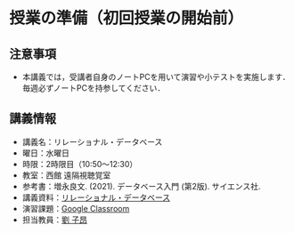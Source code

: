 # 授業の準備（初回授業の開始前）

## 注意事項

- 本講義では，受講者自身のノートPCを用いて演習や小テストを実施します．毎週必ずノートPCを持参してください．

## 講義情報
- 講義名：リレーショナル・データベース
- 曜日：水曜日
- 時限：2時限目（10:50～12:30）
- 教室：西館 遠隔視聴覚室
- 参考書：増永良文. (2021). データベース入門 (第2版). サイエンス社.
- 講義資料：[リレーショナル・データベース](https://zi-ang-liu.github.io/jb-database/intro.html#)
- 演習課題：[Google Classroom](https://classroom.google.com/c/NzYyMDU2NTAwMTUy?cjc=wihmaz2m)
- 担当教員：[劉 子昂](zi-ang-liu.github.io)

